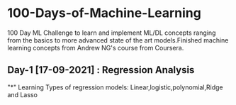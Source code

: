 # 100-Days-of-Machine-Learning
100 Day ML Challenge to learn and implement ML/DL concepts ranging from the basics to more advanced state of the art models.Finished machine learning concepts from Andrew NG's course from Coursera.

## Day-1 [17-09-2021] : Regression Analysis
"*" Learning Types of regression models: Linear,logistic,polynomial,Ridge and Lasso
